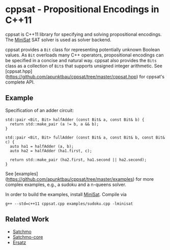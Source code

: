 # cppsat - Propositional Encodings in C++11

cppsat is C++11 library for specifying and solving propositional encodings.
The [MiniSat](https://github.com/niklasso/minisat) SAT solver is used as solver backend.

cppsat provides a `Bit` class for representing potentially unknown Boolean
values.
As `Bit` overloads many C++ operators, propositional encodings can be
specified in a concise and natural way.
cppsat also provides the `Bits` class as a collection of `Bit`s that supports
unsigned integer arithmetic.
See [cppsat.hpp] (https://github.com/apunktbau/cppsat/tree/master/cppsat.hpp)
for cppsat's complete API.

## Example

Specification of an adder circuit:
```
std::pair <Bit, Bit> halfAdder (const Bit& a, const Bit& b) {
  return std::make_pair (a != b, a && b);
}

std::pair <Bit, Bit> fullAdder (const Bit& a, const Bit& b, const Bit& c) {
  auto ha1 = halfAdder (a, b);
  auto ha2 = halfAdder (ha1.first, c);

  return std::make_pair (ha2.first, ha1.second || ha2.second);
}
```
See [examples] (https://github.com/apunktbau/cppsat/tree/master/examples)
for more complex examples, e.g., a sudoku and a n-queens solver.

In order to build the examples, install 
[MiniSat](https://github.com/niklasso/minisat). Compile via
```
g++ --std=c++11 cppsat.cpp examples/sudoku.cpp -lminisat
```

## Related Work

- [Satchmo](https://github.com/jwaldmann/satchmo)
- [Satchmo-core](https://github.com/apunktbau/satchmo-core)
- [Ersatz](https://github.com/ekmett/ersatz)
